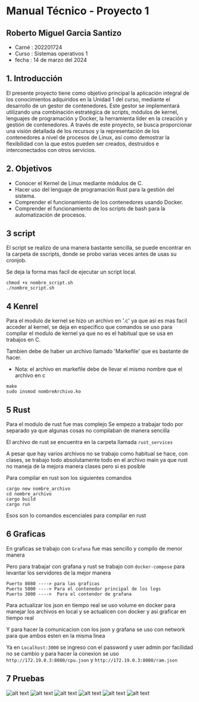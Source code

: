 # Manual Técnico - Proyecto 1
## Roberto Miguel Garcia Santizo
- Carné : 202201724
- Curso : Sistemas operativos 1
- fecha : 14 de marzo del 2024

## 1. Introducción

El presente proyecto tiene como objetivo principal la aplicación integral de los conocimientos adquiridos en la Unidad 1 del curso, mediante el desarrollo de un gestor de contenedores. Este gestor se implementará utilizando una combinación estratégica de scripts, módulos de kernel, lenguajes de programación y Docker, la herramienta líder en la creación y gestión de contenedores. A través de este proyecto, se busca proporcionar una visión detallada de los recursos y la representación de los contenedores a nivel de procesos de Linux, así como demostrar la flexibilidad con la que estos pueden ser creados, destruidos e interconectados con otros servicios.

## 2. Objetivos

*   Conocer el Kernel de Linux mediante módulos de C.
*   Hacer uso del lenguaje de programación Rust para la gestión del sistema.
*   Comprender el funcionamiento de los contenedores usando Docker.
*   Comprender el funcionamiento de los scripts de bash para la automatización de procesos.

## 3 script
El script se realizo de una manera bastante sencilla, se puede encontrar en la carpeta de sscripts, donde se probo varias veces antes de usas su cronjob.


Se deja la forma mas facil de ejecutar un script local.
```
chmod +x nombre_script.sh
./nombre_script.sh
```

## 4 Kenrel
Para el modulo de kernel se hizo un archivo en '.c' ya que asi es mas facil acceder al kernel, se deja en especifico que comandos se uso para compilar el modulo de kernel ya que no es el habitual que se usa en trabajos en C.

Tambien debe de haber un archivo llamado 'Markefile' que es bastante de hacer. 
* Nota: el archivo en markefile debe de llevar el mismo nombre que el archivo en c
```
make
sudo insmod nombreArchivo.ko
```

## 5 Rust
Para el modulo de rust fue mas complejo 
Se empezo a trabajar todo por separado ya que algunas cosas no compilaban de manera sencilla

El archivo de rust se encuentra en la carpeta llamada `rust_services`

A pesar que hay varios archivos no se trabajo como habitual se hace, con clases, se trabajo todo absolutamente todo en el archivo main ya que rust no maneja de la mejora manera clases pero si es posible

Para compilar en rust son los siguientes comandos
```
cargo new nombre_archivo
cd nombre_archivo
cargo build 
cargo run
```

Esos son lo comandos escenciales para compilar en rust

## 6 Graficas
En graficas se trabajo con `Grafana` fue mas sencillo y compilo de menor manera 

Pero para trabajar con grafana y rust se trabajo con `docker-compose` para levantar los servidores de la mejor manera

```
Puerto 8080 ----> para las graficas
Puerto 5000 ----> Para el contenedor principal de los logs
Puerto 3000 ---->  Para el contendor de grafana
```

Para actualizar los json en tiempo real se uso volume en docker para manejar los archivos en local y se actualicen con docker y asi graficar en tiempo real

Y para hacer la comunicacion con los json y grafana se uso con network para que ambos esten en la misma linea

Ya en `Localhost:3000` se ingreso con el password y user admin por facilidad no se cambio y para hacer la conexion se uso `http://172.19.0.3:8080/cpu.json` y `http://172.19.0.3:8080/ram.json`

## 7 Pruebas
![alt text](./Documentacion/image.png)
![alt text](./Documentacion/image-1.png)
![alt text](./Documentacion/image-2.png)
![alt text](./Documentacion/image-3.png)
![alt text](./Documentacion/image5.png)
![alt text](./Documentacion/dockerps.png)